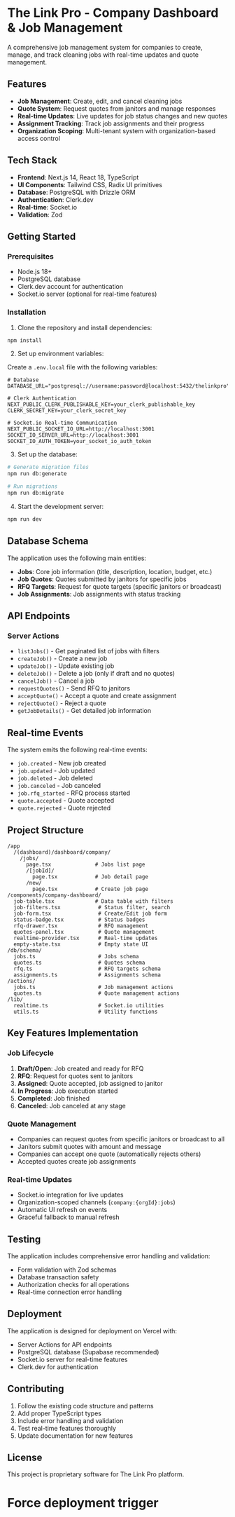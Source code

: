 # The Link Pro - Company Dashboard & Job Management

A comprehensive job management system for companies to create, manage, and track cleaning jobs with real-time updates and quote management.

## Features

- **Job Management**: Create, edit, and cancel cleaning jobs
- **Quote System**: Request quotes from janitors and manage responses
- **Real-time Updates**: Live updates for job status changes and new quotes
- **Assignment Tracking**: Track job assignments and their progress
- **Organization Scoping**: Multi-tenant system with organization-based access control

## Tech Stack

- **Frontend**: Next.js 14, React 18, TypeScript
- **UI Components**: Tailwind CSS, Radix UI primitives
- **Database**: PostgreSQL with Drizzle ORM
- **Authentication**: Clerk.dev
- **Real-time**: Socket.io
- **Validation**: Zod

## Getting Started

### Prerequisites

- Node.js 18+ 
- PostgreSQL database
- Clerk.dev account for authentication
- Socket.io server (optional for real-time features)

### Installation

1. Clone the repository and install dependencies:

```bash
npm install
```

2. Set up environment variables:

Create a `.env.local` file with the following variables:

```env
# Database
DATABASE_URL="postgresql://username:password@localhost:5432/thelinkpro"

# Clerk Authentication
NEXT_PUBLIC_CLERK_PUBLISHABLE_KEY=your_clerk_publishable_key
CLERK_SECRET_KEY=your_clerk_secret_key

# Socket.io Real-time Communication
NEXT_PUBLIC_SOCKET_IO_URL=http://localhost:3001
SOCKET_IO_SERVER_URL=http://localhost:3001
SOCKET_IO_AUTH_TOKEN=your_socket_io_auth_token
```

3. Set up the database:

```bash
# Generate migration files
npm run db:generate

# Run migrations
npm run db:migrate
```

4. Start the development server:

```bash
npm run dev
```

## Database Schema

The application uses the following main entities:

- **Jobs**: Core job information (title, description, location, budget, etc.)
- **Job Quotes**: Quotes submitted by janitors for specific jobs
- **RFQ Targets**: Request for quote targets (specific janitors or broadcast)
- **Job Assignments**: Job assignments with status tracking

## API Endpoints

### Server Actions

- `listJobs()` - Get paginated list of jobs with filters
- `createJob()` - Create a new job
- `updateJob()` - Update existing job
- `deleteJob()` - Delete a job (only if draft and no quotes)
- `cancelJob()` - Cancel a job
- `requestQuotes()` - Send RFQ to janitors
- `acceptQuote()` - Accept a quote and create assignment
- `rejectQuote()` - Reject a quote
- `getJobDetails()` - Get detailed job information

## Real-time Events

The system emits the following real-time events:

- `job.created` - New job created
- `job.updated` - Job updated
- `job.deleted` - Job deleted
- `job.canceled` - Job canceled
- `job.rfq_started` - RFQ process started
- `quote.accepted` - Quote accepted
- `quote.rejected` - Quote rejected

## Project Structure

```
/app
  /(dashboard)/dashboard/company/
    /jobs/
      page.tsx              # Jobs list page
      /[jobId]/
        page.tsx            # Job detail page
      /new/
        page.tsx            # Create job page
/components/company-dashboard/
  job-table.tsx             # Data table with filters
  job-filters.tsx            # Status filter, search
  job-form.tsx               # Create/Edit job form
  status-badge.tsx           # Status badges
  rfq-drawer.tsx             # RFQ management
  quotes-panel.tsx           # Quote management
  realtime-provider.tsx      # Real-time updates
  empty-state.tsx            # Empty state UI
/db/schema/
  jobs.ts                    # Jobs schema
  quotes.ts                  # Quotes schema
  rfq.ts                     # RFQ targets schema
  assignments.ts             # Assignments schema
/actions/
  jobs.ts                    # Job management actions
  quotes.ts                  # Quote management actions
/lib/
  realtime.ts                # Socket.io utilities
  utils.ts                   # Utility functions
```

## Key Features Implementation

### Job Lifecycle

1. **Draft/Open**: Job created and ready for RFQ
2. **RFQ**: Request for quotes sent to janitors
3. **Assigned**: Quote accepted, job assigned to janitor
4. **In Progress**: Job execution started
5. **Completed**: Job finished
6. **Canceled**: Job canceled at any stage

### Quote Management

- Companies can request quotes from specific janitors or broadcast to all
- Janitors submit quotes with amount and message
- Companies can accept one quote (automatically rejects others)
- Accepted quotes create job assignments

### Real-time Updates

- Socket.io integration for live updates
- Organization-scoped channels (`company:{orgId}:jobs`)
- Automatic UI refresh on events
- Graceful fallback to manual refresh

## Testing

The application includes comprehensive error handling and validation:

- Form validation with Zod schemas
- Database transaction safety
- Authorization checks for all operations
- Real-time connection error handling

## Deployment

The application is designed for deployment on Vercel with:

- Server Actions for API endpoints
- PostgreSQL database (Supabase recommended)
- Socket.io server for real-time features
- Clerk.dev for authentication

## Contributing

1. Follow the existing code structure and patterns
2. Add proper TypeScript types
3. Include error handling and validation
4. Test real-time features thoroughly
5. Update documentation for new features

## License

This project is proprietary software for The Link Pro platform.
# Force deployment trigger
